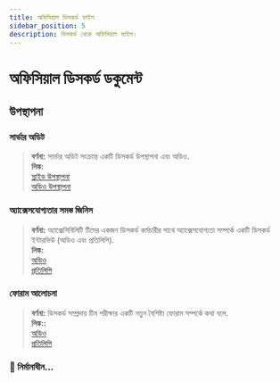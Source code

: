 ```yaml
---
title: অফিসিয়াল ডিসকর্ড ফাইল
sidebar_position: 5
description: ডিসকর্ড থেকে অফিসিয়াল ফাইল।
---
```


# অফিসিয়াল ডিসকর্ড ডকুমেন্ট

## উপস্থাপনা

### সার্ভার অডিট

> **বর্ণনা:** সার্ভার অডিট সংক্রান্ত একটি ডিসকর্ড উপস্থাপনা এবং অডিও.  <br/>
**লিঙ্ক:** <br/>
[স্লাইড উপস্থাপনা](https://docs.google.com/presentation/d/18QQyl0WhTOdYt0F0mBPQf2AusBPF7HqP8e39zjEwKsc/edit#slide=id.g130c86c984d_0_12)  <br/>
[অডিও উপস্থাপনা](https://cdn.discordapp.com/attachments/960960145800704030/982392876254232667/DAC_AuditingYourServer_ExperimentalContent.mp3)

### অ্যাক্সেসযোগ্যতার সমস্ত জিনিস
> **বর্ণনা:** অ্যাক্সেসিবিলিটি টিমের একজন ডিসকর্ড কর্মচারীর সাথে অ্যাক্সেসযোগ্যতা সম্পর্কে একটি ডিসকর্ড ইন্টারভিউ (অডিও এবং প্রতিলিপি).  <br/>
**লিঙ্ক:** <br/>
[অডিও](https://dis.gd/RadioDiscord_Accessibility )  <br/>
[প্রতিলিপি](https://dis.gd/RadioDiscordAccessibilityTranscript)

### ফোরাম আলোচনা
> **বর্ণনা:** ডিসকর্ড সম্প্রদায় টিম পরীক্ষার একটি নতুন বৈশিষ্ট্য ফোরাম সম্পর্কে কথা বলে.  <br/>
**লিঙ্ক::** <br/>
[অডিও](https://dis.gd/Radio-Discord-Forums-Beta)  <br/>
[প্রতিলিপি](https://dis.gd/Radio-Discord-Forums-Beta-Transcript)


### 🚧 নির্মানাধীন...
